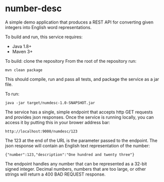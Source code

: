# number-desc
A simple demo application that produces a REST API for converting given integers into English word representations.

To build and run, this service requires:
* Java 1.8+
* Maven 3+

To build:
clone the repository
From the root of the repository run:

    mvn clean package

This should compile, run and pass all tests, and package the service as a jar file.

To run:

    java -jar target/numdesc-1.0-SNAPSHOT.jar

The service has a single, simple endpoint that accepts http GET requests and provides json responses.
Once the service is running locally, you can access it by putting this in your brower address bar:

    http://localhost:9000/numdesc/123

The 123 at the end of the URL is the parameter passed to the endpoint. The json response will contain an English text representation of the number:

    {"number":123,"description":"One hundred and twenty three"}

The endpoint handles any number that can be represented as a 32-bit signed integer. Decimal numbers, numbers that are too large, or other strings will return a 400 BAD REQUEST response.

